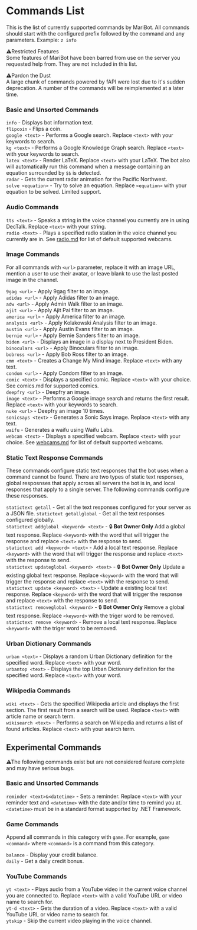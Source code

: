 ﻿# Commands List

This is the list of currently supported commands by MariBot. All commands should start with the configured prefix followed by the command and any parameters. Example: `z info`  

⚠Restricted Features  
Some features of MariBot have been barred from use on the server you requested help from. They are not included in this list.

⚠Pardon the Dust  
A large chunk of commands powered by fAPI were lost due to it's sudden deprecation. A number of the commands will be reimplemented at a later time.

### Basic and Unsorted Commands 
`info` - Displays bot information text.  
`flipcoin` - Flips a coin.  
`google <text>` - Performs a Google search. Replace `<text>` with your keywords to search.  
`kg <text>` - Performs a Google Knowledge Graph search. Replace `<text>` with your keywords to search.  
`latex <text>` - Render LaTeX. Replace `<text>` with your LaTeX. The bot also will automatically run this command when a message containing an equation surrounded by `$$` is detected.   
`radar` - Gets the current radar animation for the Pacific Northwest.  
`solve <equation>` - Try to solve an equation. Replace `<equation>` with your equation to be solved. Limited support. 

### Audio Commands
`tts <text>` - Speaks a string in the voice channel you currently are in using DecTalk. Replace `<text>` with your string.  
`radio <text>` - Plays a specified radio station in the voice channel you currently are in. See [radio.md](radio.md) for list of default supported webcams.  

### Image Commands
For all commands with `<url>` parameter, replace it with an image URL, mention a user to use their avatar, or leave blank to use the last posted image in the channel.    

`9gag <url>` - Apply 9gag filter to an image.  
`adidas <url>` - Apply Adidas filter to an image.  
`adw <url>` - Apply Admin Walk filter to an image.   
`ajit <url>` - Apply Ajit Pai filter to an image.   
`america <url>` - Apply America filter to an image.   
`analysis <url>` - Apply Kolakowski Analysis filter to an image.   
`austin <url>` - Apply Austin Evans filter to an image.   
`bernie <url>` - Apply Bernie Sanders filter to an image.   
`biden <url>` - Displays an image in a display next to President Biden.   
`binoculars <url>` - Apply Binoculars filter to an image.   
`bobross <url>` - Apply Bob Ross filter to an image.   
`cmm <text>` - Creates a Change My Mind image. Replace `<text>` with any text.  
`condom <url>` - Apply Condom filter to an image.   
`comic <text>` - Displays a specified comic. Replace `<text>` with your choice. See comics.md for supported comics.   
`deepfry <url>` - Deepfry an image.    
`image <text>` - Performs a Google image search and returns the first result. Replace `<text>` with your keywords to search.  
`nuke <url>` - Deepfry an image 10 times.   
`sonicsays <text>` - Generates a Sonic Says image. Replace `<text>` with any text.  
`waifu` - Generates a waifu using Waifu Labs.  
`webcam <text>` - Displays a specified webcam. Replace `<text>` with your choice. See [webcams.md](webcams.md) for list of default supported webcams.  

### Static Text Response Commands
These commands configure static text responses that the bot uses when a command cannot be found. There are two types of static text responses, global resposnses that apply across all servers the bot is in, and local responses that apply to a single server. The following commands configure these responses.  

`statictext getall` - Get all the text responses configured for your server as a JSON file.
`statictext getallglobal` - Get all the text responses configured globally.  
`statictext addglobal <keyword> <text>` - 🔒 **Bot Owner Only** Add a global text response. Replace `<keyword>` with the word that will trigger the response and replace `<text>` with the response to send.  
`statictext add <keyword> <text>` - Add a local text response. Replace `<keyword>` with the word that will trigger the response and replace `<text>` with the response to send.  
`statictext updateglobal <keyword> <text>` - 🔒 **Bot Owner Only** Update a existing global text response. Replace `<keyword>` with the word that will trigger the response and replace `<text>` with the response to send.  
`statictext update <keyword> <text>` - Update a existing local text response. Replace `<keyword>` with the word that will trigger the response and replace `<text>` with the response to send.  
`statictext removeglobal <keyword>` - 🔒 **Bot Owner Only** Remove a global text response. Replace `<keyword>` with the triger word to be removed.  
`statictext remove <keyword>` - Remove a local text response. Replace `<keyword>` with the triger word to be removed.  

### Urban Dictionary Commands
`urban <text>` - Displays a random Urban Dictionary definition for the specified word. Replace `<text>` with your word.  
`urbantop <text>` - Displays the top Urban Dictionary definition for the specified word. Replace `<text>` with your word.  

### Wikipedia Commands
`wiki <text>` - Gets the specified Wikipedia article and displays the first section. The first result from a search will be used. Replace `<text>` with article name or search term.  
`wikisearch <text>` - Performs a search on Wikipedia and returns a list of found articles. Replace `<text>` with your search term.  

## Experimental Commands
⚠The following commands exist but are not considered feature complete and may have serious bugs.

### Basic and Unsorted Commands 
`reminder <text>&<datetime>` - Sets a reminder. Replace `<text>` with your reminder text and `<datetime>` with the date and/or time to remind you at. `<datetime>` must be in a standard format supported by .NET Framework.  

### Game Commands
Append all commands in this category with `game`. For example, `game <command>` where `<command>` is a command from this category.

`balance` - Display your credit balance.  
`daily` - Get a daily credit bonus.  

### YouTube Commands
`yt <text>` - Plays audio from a YouTube video in the current voice channel you are connected to. Replace `<text>` with a valid YouTube URL or video name to search for.  
`yt-d <text>` - Gets the duration of a video. Replace `<text>` with a valid YouTube URL or video name to search for.  
`ytskip` - Skip the current video playing in the voice channel.  

